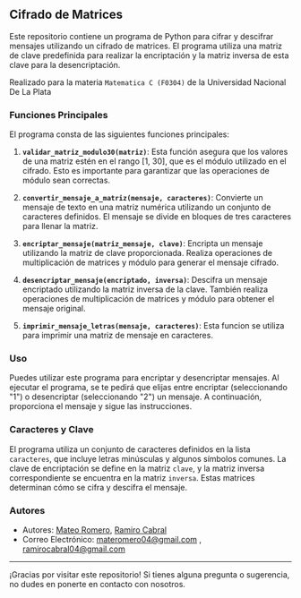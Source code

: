 ## Cifrado de Matrices

Este repositorio contiene un programa de Python para cifrar y descifrar mensajes utilizando un cifrado de matrices. El programa utiliza una matriz de clave predefinida para realizar la encriptación y la matriz inversa de esta clave para la desencriptación.

Realizado para la materia `Matematica C (F0304)` de la Universidad Nacional De La Plata

### Funciones Principales

El programa consta de las siguientes funciones principales:

1. **`validar_matriz_modulo30(matriz)`**: Esta función asegura que los valores de una matriz estén en el rango [1, 30], que es el módulo utilizado en el cifrado. Esto es importante para garantizar que las operaciones de módulo sean correctas.

2. **`convertir_mensaje_a_matriz(mensaje, caracteres)`**: Convierte un mensaje de texto en una matriz numérica utilizando un conjunto de caracteres definidos. El mensaje se divide en bloques de tres caracteres para llenar la matriz.

3. **`encriptar_mensaje(matriz_mensaje, clave)`**: Encripta un mensaje utilizando la matriz de clave proporcionada. Realiza operaciones de multiplicación de matrices y módulo para generar el mensaje cifrado.

4. **`desencriptar_mensaje(encriptado, inversa)`**: Descifra un mensaje encriptado utilizando la matriz inversa de la clave. También realiza operaciones de multiplicación de matrices y módulo para obtener el mensaje original.

5. **`imprimir_mensaje_letras(mensaje, caracteres)`**: Esta funcion se utiliza para imprimir una matriz de mensaje en caracteres.

### Uso

Puedes utilizar este programa para encriptar y desencriptar mensajes. Al ejecutar el programa, se te pedirá que elijas entre encriptar (seleccionando "1") o desencriptar (seleccionando "2") un mensaje. A continuación, proporciona el mensaje y sigue las instrucciones.

### Caracteres y Clave

El programa utiliza un conjunto de caracteres definidos en la lista `caracteres`, que incluye letras minúsculas y algunos símbolos comunes. La clave de encriptación se define en la matriz `clave`, y la matriz inversa correspondiente se encuentra en la matriz `inversa`. Estas matrices determinan cómo se cifra y descifra el mensaje.

### Autores

- Autores: [Mateo Romero](https://github.com/ricrubrom), [Ramiro Cabral](https://github.com/ramirocabral)
- Correo Electrónico: materomero04@gmail.com , ramirocabral04@gmail.com
---

¡Gracias por visitar este repositorio! Si tienes alguna pregunta o sugerencia, no dudes en ponerte en contacto con nosotros.